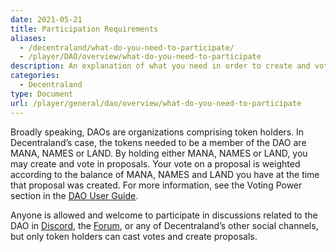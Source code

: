 ```yaml
---
date: 2021-05-21
title: Participation Requirements
aliases:
  - /decentraland/what-do-you-need-to-participate/
  - /player/DAO/overview/what-do-you-need-to-participate
description: An explanation of what you need in order to create and vote in proposals in the DAO.
categories:
  - Decentraland
type: Document
url: /player/general/dao/overview/what-do-you-need-to-participate
---
```


Broadly speaking, DAOs are organizations comprising token holders. In Decentraland’s case, the tokens needed to be a member of the DAO are MANA, NAMES or LAND. By holding either MANA, NAMES or LAND, you may create and vote in proposals. Your vote on a proposal is weighted according to the balance of MANA, NAMES and LAND you have at the time that proposal was created. For more information, see the Voting Power section in the [DAO User Guide](/player/general/dao/dao-userguide).

Anyone is allowed and welcome to participate in discussions related to the DAO in [Discord](https://discord.gg/ZdzKgYE5Q3), the [Forum](https://forum.decentraland.org/), or any of Decentraland’s other social channels, but only token holders can cast votes and create proposals.
